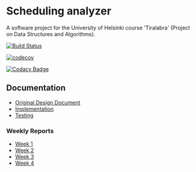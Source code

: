 # Scheduling analyzer
A software project for the University of Helsinki course 'Tiralabra' (Project on Data Structures and Algorithms).

[![Build Status](https://travis-ci.org/otsha/tiralabra-scheduler.svg?branch=master)](https://travis-ci.org/otsha/tiralabra-scheduler)

[![codecov](https://codecov.io/gh/otsha/tiralabra-scheduler/branch/master/graph/badge.svg)](https://codecov.io/gh/otsha/tiralabra-scheduler)

[![Codacy Badge](https://api.codacy.com/project/badge/Grade/d0ab491418a2477d99c32a23c1d9e566)](https://www.codacy.com/app/otsha/tiralabra-scheduler?utm_source=github.com&amp;utm_medium=referral&amp;utm_content=otsha/tiralabra-scheduler&amp;utm_campaign=Badge_Grade)

## Documentation
- [Original Design Document](https://github.com/otsha/tiralabra-scheduler/blob/master/Documentation/description.md)
- [Implementation](https://github.com/otsha/tiralabra-scheduler/blob/master/Documentation/implementation.md)
- [Testing](https://github.com/otsha/tiralabra-scheduler/blob/master/Documentation/testing.md)

### Weekly Reports
- [Week 1](https://github.com/otsha/tiralabra-scheduler/blob/master/Documentation/weekly-report-1.md)
- [Week 2](https://github.com/otsha/tiralabra-scheduler/blob/master/Documentation/weekly-report-2.md)
- [Week 3](https://github.com/otsha/tiralabra-scheduler/blob/master/Documentation/weekly-report-3.md)
- [Week 4](https://github.com/otsha/tiralabra-scheduler/blob/master/Documentation/weekly-report-4.md)
